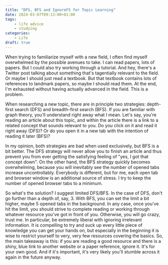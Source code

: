 ```yaml
---
title: "DFS, BFS and IgnoreFS for Topic Learning"
date: 2024-03-07T09:13:00+01:00
tags:
    - life advice
    - studying
categories:
    - Life
draft: true
---
```


When trying to familiarize myself with a new field, I often find myself overwhelmed by the possible avenues to take. I can read papers, lots of papers. But I could also try working through a tutorial. And hey, there's a Twitter post talking about something that's tagentially relevant to the field. Or maybe I should just read a textbook. But that textbook contains lots of references to landmark papers, so maybe I should read them. At the end, I'm exhausted without having actually advanced in the field. This is a problem.

When researching a new topic, there are in principle two strategies: depth-first search (DFS) and breadth-first search (BFS). If you are familiar with graph theory, you'll understand right away what I mean. Let's say, you're reading an article about this topic, and within the article there is a link to a related concept that sounds relevant to you. Do you click on it and read it right away (DFS)? Or do you open it in a new tab with the intention of reading it later (BFS)?

In my opinion, both strategies are bad when used exclusively, but BFS is a bit better. The DFS strategy will never allow you to finish an article and thus prevent you from ever getting the satisfying feeling of "yes, I got that concept down". On the other hand, the BFS strategy quickly becomes overwhelming, because you will inevitably see the number of opened tabs increase uncontrollably. Everybody is different, but for me, each open tab and browser window is an additional source of stress. I try to keep the number of opened browser tabs to a minimum.

So what's the solution? I suggest limited DFS/BFS. In the case of DFS, don't go further than a depth of, say, 3. With BFS, you can set the limit a bit higher, maybe 5 opened tabs in the background. In any case, once you've hit the limit, you should strive to complete reading or working through whatever resource you've got in front of you. Otherwise, you will go crazy, trust me. In particular, be extremely liberal with ignoring irrelevant information. It is compelling to try and suck up every little piece of knowledge you can get your hands on, but especially in the beginning it is wise to restrict yourself to very, very few resources covering the basics. So, the main takeaway is this: if you are reading a good resource and there is a shiny, blue link to another website or a paper reference, ignore it. It's for your own good. And if it's important, it's very likely you'll stumble across it again in the future anyway.